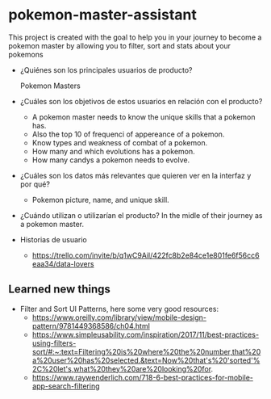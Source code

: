 # pokemon-master-assistant
This project is created with the goal to help you in your journey to become a pokemon master by allowing you to filter, sort and stats about your pokemons


* ¿Quiénes son los principales usuarios de producto?
  
  Pokemon Masters

* ¿Cuáles son los objetivos de estos usuarios en relación con el producto?
  - A pokemon master needs to know the unique skills that a pokemon has.
  - Also the top 10 of frequenci of appereance of a pokemon.
  - Know types and weakness of combat of a pokemon.
  - How many and which evolutions has a pokemon.
  - How many candys a pokemon needs to evolve.
  
* ¿Cuáles son los datos más relevantes que quieren ver en la interfaz y por qué?
  - Pokemon picture, name, and unique skill.
* ¿Cuándo utilizan o utilizarían el producto?
  In the midle of their journey as a pokemon master.
* Historias de usuario
  - https://trello.com/invite/b/q1wC9Ail/422fc8b2e84ce1e801fe6f56cc6eaa34/data-lovers
  
## Learned new things
- Filter and Sort UI Patterns, here some very good resources:
  - https://www.oreilly.com/library/view/mobile-design-pattern/9781449368586/ch04.html
  - https://www.simpleusability.com/inspiration/2017/11/best-practices-using-filters-sort/#:~:text=Filtering%20is%20where%20the%20number,that%20a%20user%20has%20selected.&text=Now%20that's%20'sorted'%2C%20let's,what%20they%20are%20looking%20for.
  - https://www.raywenderlich.com/718-6-best-practices-for-mobile-app-search-filtering
  
  